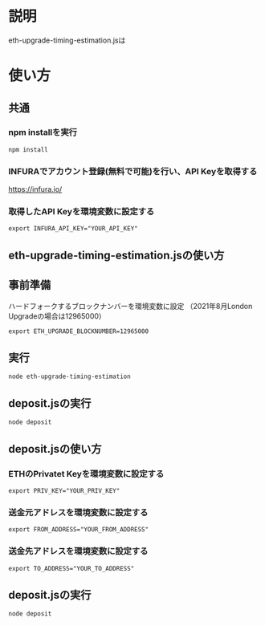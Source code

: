 # 説明

eth-upgrade-timing-estimation.jsは



# 使い方

## 共通

### npm installを実行

```
npm install
```

### INFURAでアカウント登録(無料で可能)を行い、API Keyを取得する

https://infura.io/

### 取得したAPI Keyを環境変数に設定する

```
export INFURA_API_KEY="YOUR_API_KEY"
```

## eth-upgrade-timing-estimation.jsの使い方

## 事前準備

ハードフォークするブロックナンバーを環境変数に設定
（2021年8月London Upgradeの場合は12965000）

```
export ETH_UPGRADE_BLOCKNUMBER=12965000
```

## 実行

```
node eth-upgrade-timing-estimation
```

## deposit.jsの実行

```
node deposit
```

## deposit.jsの使い方

### ETHのPrivatet Keyを環境変数に設定する

```
export PRIV_KEY="YOUR_PRIV_KEY"
```

### 送金元アドレスを環境変数に設定する

```
export FROM_ADDRESS="YOUR_FROM_ADDRESS"
```

### 送金先アドレスを環境変数に設定する

```
export TO_ADDRESS="YOUR_TO_ADDRESS"
```

## deposit.jsの実行

```
node deposit
```

